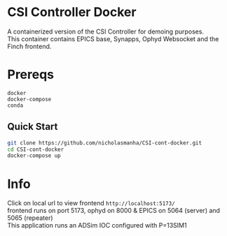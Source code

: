 # CSI Controller Docker
A containerized version of the CSI Controller for demoing purposes.  
This container contains EPICS base, Synapps, Ophyd Websocket and the Finch frontend. 

# Prereqs
`docker`  
`docker-compose`  
`conda`

## Quick Start

```bash
git clone https://github.com/nicholasmanha/CSI-cont-docker.git
cd CSI-cont-docker
docker-compose up
```

# Info
Click on local url to view frontend `http://localhost:5173/`  
frontend runs on port 5173, ophyd on 8000 & EPICS on 5064 (server) and 5065 (repeater)  
This application runs an ADSim IOC configured with P=13SIM1
